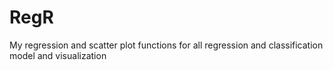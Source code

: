 # RegR
My regression and scatter plot functions for all regression and classification model and visualization
